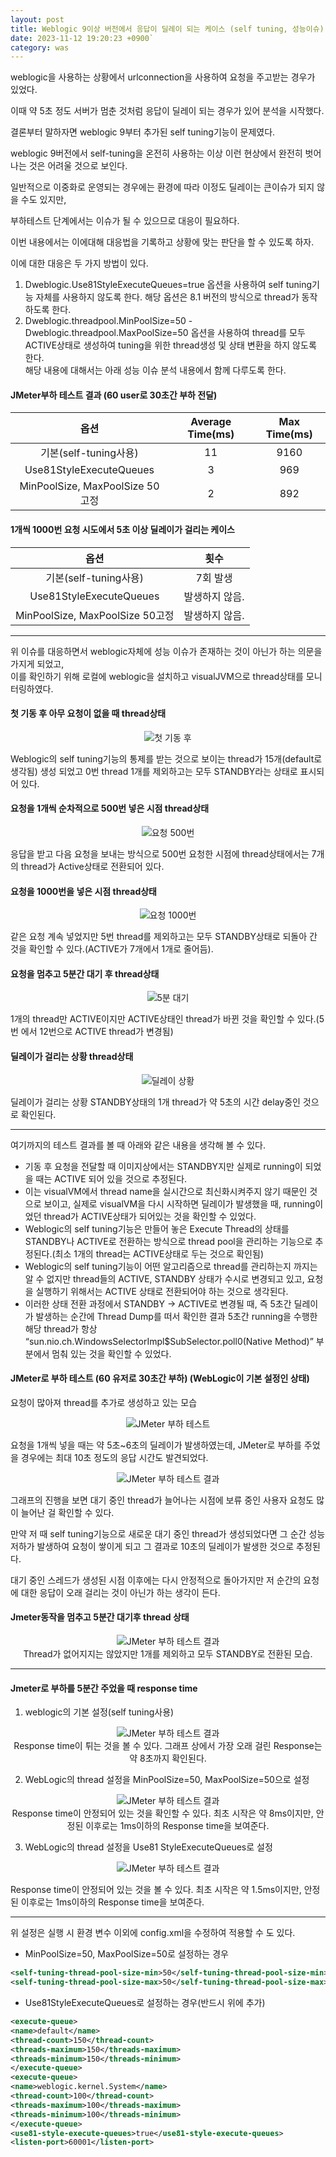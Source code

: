 ```yaml
---
layout: post
title: Weblogic 9이상 버전에서 응답이 딜레이 되는 케이스 (self tuning, 성능이슈)
date: 2023-11-12 19:20:23 +0900`
category: was
---
```


weblogic을 사용하는 상황에서 urlconnection을 사용하여 요청을 주고받는 경우가 있었다.

이때 약 5초 정도 서버가 멈춘 것처럼 응답이 딜레이 되는 경우가 있어 분석을 시작했다.

결론부터 말하자면 weblogic 9부터 추가된 self tuning기능이 문제였다.


weblogic 9버전에서 self-tuning을 온전히 사용하는 이상 이런 현상에서 완전히 벗어나는 것은 어려울 것으로 보인다.

일반적으로 이중화로 운영되는 경우에는 환경에 따라 이정도 딜레이는 큰이슈가 되지 않을 수도 있지만,

부하테스트 단계에서는 이슈가 될 수 있으므로 대응이 필요하다.

이번 내용에서는 이에대해 대응법을 기록하고 상황에 맞는 판단을 할 수 있도록 하자.

이에 대한 대응은 두 가지 방법이 있다.

1. Dweblogic.Use81StyleExecuteQueues=true 옵션을 사용하여 self tuning기능 자체를 사용하지 않도록 한다. 해당 옵션은 8.1 버전의 방식으로 thread가 동작하도록 한다.
1. Dweblogic.threadpool.MinPoolSize=50 -Dweblogic.threadpool.MaxPoolSize=50 옵션을 사용하여 thread를 모두 ACTIVE상태로 생성하여 tuning을 위한 thread생성 및 상태 변환을 하지 않도록 한다.</br>
해당 내용에 대해서는 아래 성능 이슈 분석 내용에서 함께 다루도록 한다. </br>

#### JMeter부하 테스트 결과 (60 user로 30초간 부하 전달)

| 옵션|Average Time(ms)|Max Time(ms)|
|:--:|:--:|:--:|
| 기본(self-tuning사용)             |11|9160|
| Use81StyleExecuteQueues       |3|969|
| MinPoolSize, MaxPoolSize 50고정 |2|892|


#### 1개씩 1000번 요청 시도에서 5초 이상 딜레이가 걸리는 케이스
|옵션|횟수|
|:--:|:--:|
|기본(self-tuning사용)|7회 발생|
|Use81StyleExecuteQueues|발생하지 않음.|
|MinPoolSize, MaxPoolSize 50고정|발생하지 않음.|

---

위 이슈를 대응하면서 weblogic자체에 성능 이슈가 존재하는 것이 아닌가 하는 의문을 가지게 되었고,</br>
이를 확인하기 위해 로컬에 weblogic을 설치하고 visualJVM으로 thread상태를 모니터링하였다.

#### 첫 기동 후 아무 요청이 없을 때 thread상태

<p style="text-align:center">
    <img src="/public/img/weblogic/img1.png" alt="첫 기동 후">
</p>

Weblogic의 self tuning기능의 통제를 받는 것으로 보이는 thread가 15개(default로 생각됨) 생성 되었고 0번 thread 1개를 제외하고는 모두 STANDBY라는 상태로 표시되어 있다.

#### 요청을 1개씩 순차적으로 500번 넣은 시점 thread상태

<p style="text-align:center">
    <img src="/public/img/weblogic/img2.jpg" alt="요청 500번">
</p>

응답을 받고 다음 요청을 보내는 방식으로 500번 요청한 시점에 thread상태에서는 7개의 thread가 Active상태로 전환되어 있다.

#### 요청을 1000번을 넣은 시점 thread상태

<p style="text-align:center">
    <img src="/public/img/weblogic/img3.jpg" alt="요청 1000번">
</p>

같은 요청 계속 넣었지만 5번 thread를 제외하고는 모두 STANDBY상태로 되돌아 간 것을 확인할 수 있다.(ACTIVE가 7개에서 1개로 줄어듬).

#### 요청을 멈추고 5분간 대기 후 thread상태

<p style="text-align:center">
    <img src="/public/img/weblogic/img4.jpg" alt="5분 대기">
</p>

1개의 thread만 ACTIVE이지만 ACTIVE상태인 thread가 바뀐 것을 확인할 수 있다.(5번 에서 12번으로 ACTIVE thread가 변경됨)


#### 딜레이가 걸리는 상황 thread상태

<p style="text-align:center">
    <img src="/public/img/weblogic/img5.jpg" alt="딜레이 상황">
</p>

딜레이가 걸리는 상황
STANDBY상태의 1개 thread가 약 5초의 시간 delay중인 것으로 확인된다.

---

여기까지의 테스트 결과를 볼 때 아래와 같은 내용을 생각해 볼 수 있다.

- 기동 후 요청을 전달할 때 이미지상에서는 STANDBY지만 실제로 running이 되었을 때는 ACTIVE 되어 있을 것으로 추정된다.
- 이는 visualVM에서 thread name을 실시간으로 최신화시켜주지 않기 때문인 것으로 보이고, 실제로 visualVM을 다시 시작하면 딜레이가 발생했을 때, running이었던 thread가 ACTIVE상태가 되어있는 것을 확인할 수 있었다.</br>
- Weblogic의 self tuning기능은 만들어 놓은 Execute Thread의 상태를 STANDBY나 ACTIVE로 전환하는 방식으로 thread pool을 관리하는 기능으로 추정된다.(최소 1개의 thread는 ACTIVE상태로 두는 것으로 확인됨)
- Weblogic의 self tuning기능이 어떤 알고리즘으로 thread를 관리하는지 까지는 알 수 없지만 thread들의 ACTIVE, STANDBY 상태가 수시로 변경되고 있고, 요청을 실행하기 위해서는 ACTIVE 상태로 전환되어야 하는 것으로 생각된다.
- 이러한 상태 전환 과정에서 STANDBY -> ACTIVE로 변경될 때, 즉 5초간 딜레이가 발생하는 순간에  Thread Dump를 떠서 확인한 결과 5초간 running을 수행한 해당 thread가 항상 “sun.nio.ch.WindowsSelectorImpl$SubSelector.poll0(Native Method)” 부분에서 멈춰 있는 것을 확인할 수 있었다.

#### JMeter로 부하 테스트 (60 유저로 30초간 부하) (WebLogic이 기본 설정인 상태)
요청이 많아져 thread를 추가로 생성하고 있는 모습

<p style="text-align:center">
    <img src="/public/img/weblogic/img6.jpg" alt="JMeter 부하 테스트">
</p>

요청을 1개씩 넣을 때는 약 5초~6초의 딜레이가 발생하였는데, JMeter로 부하를 주었을 경우에는 최대 10초 정도의 응답 시간도 발견되었다.

<p style="text-align:center">
    <img src="/public/img/weblogic/img7.png" alt="JMeter 부하 테스트 결과">
</p>

그래프의 진행을 보면 대기 중인 thread가 늘어나는 시점에 보류 중인 사용자 요청도 많이 늘어난 걸 확인할 수 있다.

만약 저 때 self tuning기능으로 새로운 대기 중인 thread가 생성되었다면 그 순간 성능 저하가 발생하여 요청이 쌓이게 되고 그 결과로 10초의 딜레이가 발생한 것으로 추정된다.

대기 중인 스레드가 생성된 시점 이후에는 다시 안정적으로 돌아가지만 저 순간의 요청에 대한 응답이 오래 걸리는 것이 아닌가 하는 생각이 든다.

#### Jmeter동작을 멈추고 5분간 대기후 thread 상태

<p style="text-align:center">
    <img src="/public/img/weblogic/img8.jpg" alt="JMeter 부하 테스트 결과"></br>
      Thread가 없어지지는 않았지만 1개를 제외하고 모두 STANDBY로 전환된 모습.
</p>

---

#### Jmeter로 부하를 5분간 주었을 때 response time

1. weblogic의 기본 설정(self tuning사용)

<p style="text-align:center">
    <img src="/public/img/weblogic/img9.png" alt="JMeter 부하 테스트 결과"></br>
    Response time이 튀는 것을 볼 수 있다. 그래프 상에서 가장 오래 걸린 Response는 약 8초까지 확인된다.
</p>

2. WebLogic의 thread 설정을 MinPoolSize=50, MaxPoolSize=50으로 설정

<p style="text-align:center">
    <img src="/public/img/weblogic/img10.png" alt="JMeter 부하 테스트 결과"></br>
    Response time이 안정되어 있는 것을 확인할 수 있다. 최초 시작은 약 8ms이지만, 안정된 이후로는 1ms이하의 Response time을 보여준다.
</p>

3. WebLogic의 thread 설정을 Use81 StyleExecuteQueues로 설정

<p style="text-align:center">
    <img src="/public/img/weblogic/img11.png" alt="JMeter 부하 테스트 결과"></br>
</p>
Response time이 안정되어 있는 것을 볼 수 있다. 최초 시작은 약 1.5ms이지만, 안정된 이후로는 1ms이하의 Response time을 보여준다.

---

위 설정은 실행 시 환경 변수 이외에 config.xml을 수정하여 적용할 수 도 있다.

- MinPoolSize=50, MaxPoolSize=50로 설정하는 경우

```xml
<self-tuning-thread-pool-size-min>50</self-tuning-thread-pool-size-min>
<self-tuning-thread-pool-size-max>50</self-tuning-thread-pool-size-max>
```


- Use81StyleExecuteQueues로 설정하는 경우(반드시 <listen-port>위에 추가)

```xml
<execute-queue>
<name>default</name>
<thread-count>150</thread-count>
<threads-maximum>150</threads-maximum>
<threads-minimum>150</threads-minimum>
</execute-queue>
<execute-queue>
<name>weblogic.kernel.System</name>
<thread-count>100</thread-count>
<threads-maximum>100</threads-maximum>
<threads-minimum>100</threads-minimum>
</execute-queue>
<use81-style-execute-queues>true</use81-style-execute-queues>
<listen-port>60001</listen-port>
```